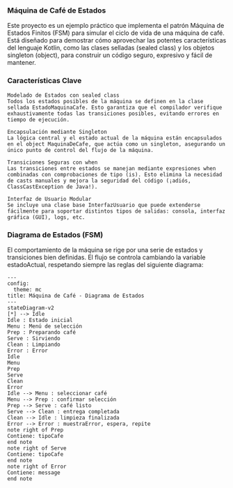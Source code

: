 ### Máquina de Café de Estados 

Este proyecto es un ejemplo práctico que implementa el patrón Máquina de Estados Finitos (FSM) para simular el ciclo de vida de una máquina de café. Está diseñado para demostrar cómo aprovechar las potentes características del lenguaje Kotlin, como las clases selladas (sealed class) y los objetos singleton (object), para construir un código seguro, expresivo y fácil de mantener.

 ### Características Clave

    Modelado de Estados con sealed class
    Todos los estados posibles de la máquina se definen en la clase sellada EstadoMaquinaCafe. Esto garantiza que el compilador verifique exhaustivamente todas las transiciones posibles, evitando errores en tiempo de ejecución. 

    Encapsulación mediante Singleton
    La lógica central y el estado actual de la máquina están encapsulados en el object MaquinaDeCafe, que actúa como un singleton, asegurando un único punto de control del flujo de la máquina. 

    Transiciones Seguras con when
    Las transiciones entre estados se manejan mediante expresiones when combinadas con comprobaciones de tipo (is). Esto elimina la necesidad de casts manuales y mejora la seguridad del código (¡adiós, ClassCastException de Java!). 

    Interfaz de Usuario Modular
    Se incluye una clase base InterfazUsuario que puede extenderse fácilmente para soportar distintos tipos de salidas: consola, interfaz gráfica (GUI), logs, etc. 



 ### Diagrama de Estados (FSM)

El comportamiento de la máquina se rige por una serie de estados y transiciones bien definidas. El flujo se controla cambiando la variable estadoActual, respetando siempre las reglas del siguiente diagrama:




```mermaid
---
config:
  theme: mc
title: Máquina de Café - Diagrama de Estados
---
stateDiagram-v2
[*] --> Idle
Idle : Estado inicial
Menu : Menú de selección
Prep : Preparando café
Serve : Sirviendo
Clean : Limpiando
Error : Error
Idle
Menu
Prep
Serve
Clean
Error
Idle --> Menu : seleccionar café
Menu --> Prep : confirmar selección
Prep --> Serve : café listo
Serve --> Clean : entrega completada
Clean --> Idle : limpieza finalizada
Error --> Error : muestraError, espera, repite
note right of Prep
Contiene: tipoCafe
end note
note right of Serve
Contiene: tipoCafe
end note
note right of Error
Contiene: message
end note
```